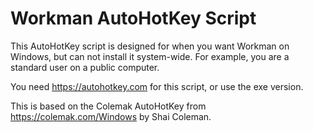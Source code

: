 # Workman AutoHotKey Script
This AutoHotKey script is designed for when you want Workman on Windows, but can not install it system-wide. For example, you are a standard user on a public computer.

You need https://autohotkey.com for this script, or use the exe version.

This is based on the Colemak AutoHotKey from https://colemak.com/Windows by Shai Coleman.
